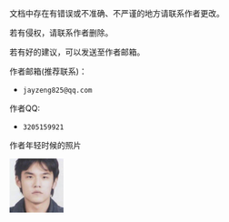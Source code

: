 文档中存在有错误或不准确、不严谨的地方请联系作者更改。

若有侵权，请联系作者删除。

若有好的建议，可以发送至作者邮箱。


作者邮箱(推荐联系)：
- `jayzeng825@qq.com`

作者QQ:
- `3205159921`

作者年轻时候的照片

<img src="..\.vuepress\public\author.jpg" alt="author" style="zoom:20%;" />